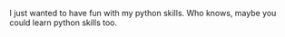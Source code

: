 I just wanted to have fun with my python skills.
Who knows, maybe you could learn python skills too.


